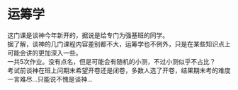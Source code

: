 # 运筹学  
这门课是谈神今年新开的，据说是给专门为强基班的同学。  
据了解，谈神的几门课程内容差别都不大，运筹学也不例外，只是在某些知识点上可能会讲的更加深入一些。  
一共5次作业。没有点名，但是可能会有随机的小测，不过小测似乎不占比？  
考试前谈神在班上问期末希望开卷还是闭卷，多数人选了开卷，结果期末考的难度一言难尽...只能说不愧是谈神...
